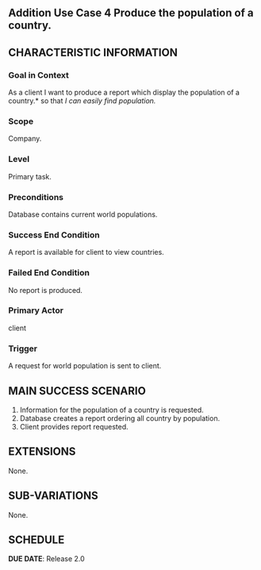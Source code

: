 ## Addition Use Case 4 Produce the population of a country.

## CHARACTERISTIC INFORMATION

### Goal in Context

As a client I want to produce a report which display the population of a country.* so that *I can easily find population.*

### Scope

Company.

### Level

Primary task.

### Preconditions

Database contains current world populations.

### Success End Condition

A report is available for client to view countries.

### Failed End Condition

No report is produced.

### Primary Actor

client

### Trigger

A request for world population is sent to client.

## MAIN SUCCESS SCENARIO

1. Information for the population of a country is requested.
2. Database creates a report ordering all country by population.
3. Client provides report requested.

## EXTENSIONS

None.

## SUB-VARIATIONS

None.

## SCHEDULE

**DUE DATE**: Release 2.0
